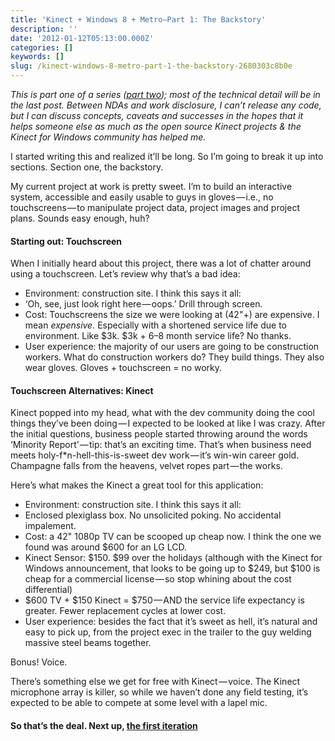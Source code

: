```yaml
---
title: 'Kinect + Windows 8 + Metro–Part 1: The Backstory'
description: ''
date: '2012-01-12T05:13:00.000Z'
categories: []
keywords: []
slug: /kinect-windows-8-metro-part-1-the-backstory-2680303c8b0e
---
```


_This is part one of a series (_[_part two_](http://jpd.ms/post/2012/01/12/Kinect-Windows-8-Metro–Part-2-The-First-Iteration.aspx)_); most of the technical detail will be in the last post. Between NDAs and work disclosure, I can’t release any code, but I can discuss concepts, caveats and successes in the hopes that it helps someone else as much as the open source Kinect projects & the Kinect for Windows community has helped me._

I started writing this and realized it’ll be long. So I’m going to break it up into sections. Section one, the backstory.

My current project at work is pretty sweet. I’m to build an interactive system, accessible and easily usable to guys in gloves — i.e., no touchscreens — to manipulate project data, project images and project plans. Sounds easy enough, huh?

#### Starting out: Touchscreen

When I initially heard about this project, there was a lot of chatter around using a touchscreen. Let’s review why that’s a bad idea:

* Environment: construction site. I think this says it all:
* ‘Oh, see, just look right here — oops.’ Drill through screen.
* Cost: Touchscreens the size we were looking at (42"+) are expensive. I mean _expensive._ Especially with a shortened service life due to environment. Like $3k. $3k + 6–8 month service life? No thanks.
* User experience: the majority of our users are going to be construction workers. What do construction workers do? They build things. They also wear gloves. Gloves + touchscreen = no worky.

#### Touchscreen Alternatives: Kinect

Kinect popped into my head, what with the dev community doing the cool things they’ve been doing — I expected to be looked at like I was crazy. After the initial questions, business people started throwing around the words ‘Minority Report’ — tip: that’s an exciting time. That’s when business need meets holy-f*n-hell-this-is-sweet dev work — it’s win-win career gold. Champagne falls from the heavens, velvet ropes part — the works.

Here’s what makes the Kinect a great tool for this application:

* Environment: construction site. I think this says it all:
* Enclosed plexiglass box. No unsolicited poking. No accidental impalement.
* Cost: a 42" 1080p TV can be scooped up cheap now. I think the one we found was around $600 for an LG LCD.
* Kinect Sensor: $150. $99 over the holidays (although with the Kinect for Windows announcement, that looks to be going up to $249, but $100 is cheap for a commercial license — so stop whining about the cost differential)
* $600 TV + $150 Kinect = $750 — AND the service life expectancy is greater. Fewer replacement cycles at lower cost.
* User experience: besides the fact that it’s sweet as hell, it’s natural and easy to pick up, from the project exec in the trailer to the guy welding massive steel beams together.

Bonus! Voice.

There’s something else we get for free with Kinect — voice. The Kinect microphone array is killer, so while we haven’t done any field testing, it’s expected to be able to compete at some level with a lapel mic.

#### So that’s the deal. Next up, [the first iteration](/Kinect-Windows-8-Metro–Part-2-The-First-Iteration.aspx)
